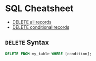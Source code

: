 # SQL Cheatsheet
<a id="markdown-sql-cheatsheet" name="sql-cheatsheet"></a>

<!-- TOC -->

- [DELETE all records](#delete-all-records)
- [DELETE conditional records](#delete-conditional-records)

<!-- /TOC -->


## `DELETE` Syntax
<a id="markdown-delete-all-records" name="delete-all-records"></a>
```sql
DELETE FROM my_table WHERE [condition];
```
